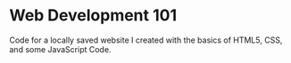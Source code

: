 # Web Development 101

Code for a locally saved website I created with the basics of HTML5, CSS, and some JavaScript Code.

